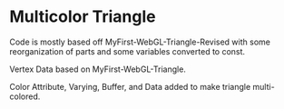 # Multicolor Triangle
Code is mostly based off MyFirst-WebGL-Triangle-Revised with some reorganization of parts and some variables converted to const.

Vertex Data based on MyFirst-WebGL-Triangle.

Color Attribute, Varying, Buffer, and Data added to make triangle multi-colored.
